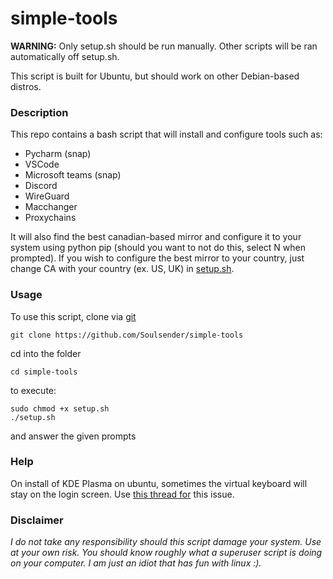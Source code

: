 # simple-tools

**WARNING:** Only setup.sh should be run manually. Other scripts will be ran automatically off setup.sh.

This script is built for Ubuntu, but should work on other Debian-based distros. 

### **Description**
This repo contains a bash script that will install and configure tools such as: 

 - Pycharm (snap)
 - VSCode
 - Microsoft teams (snap)
 - Discord
 - WireGuard
 - Macchanger
 - Proxychains

It will also find the best canadian-based mirror and configure it to your system using python pip (should you want to not do this, select N when prompted).
If you wish to configure the best mirror to your country, just change CA with your country (ex. US, UK) in [setup.sh](https://github.com/Soulsender/simple-tools/blob/main/setup.sh).

### **Usage**
To use this script, clone via [git](https://www.tutorialspoint.com/how-to-install-git-on-linux) 
```
git clone https://github.com/Soulsender/simple-tools
```
cd into the folder

```
cd simple-tools
```
to execute:
```
sudo chmod +x setup.sh
./setup.sh
```
and answer the given prompts

### **Help**
On install of KDE Plasma on ubuntu, sometimes the virtual keyboard will stay on the login screen. Use [this thread for](https://askubuntu.com/questions/1278431/how-to-get-rid-of-the-virtual-keyboard-that-appears-in-login-screen-on-kde-plasm) this issue.

### **Disclaimer**

 *I do not take any responsibility should this script damage your system. Use at your own risk. You should know roughly what a superuser script is doing on your computer. I am just an idiot that has fun with linux :).*